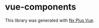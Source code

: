 # vue-components

This library was generated with [Nx Plus Vue](https://github.com/ZachJW34/nx-plus/tree/master/libs/vue).
